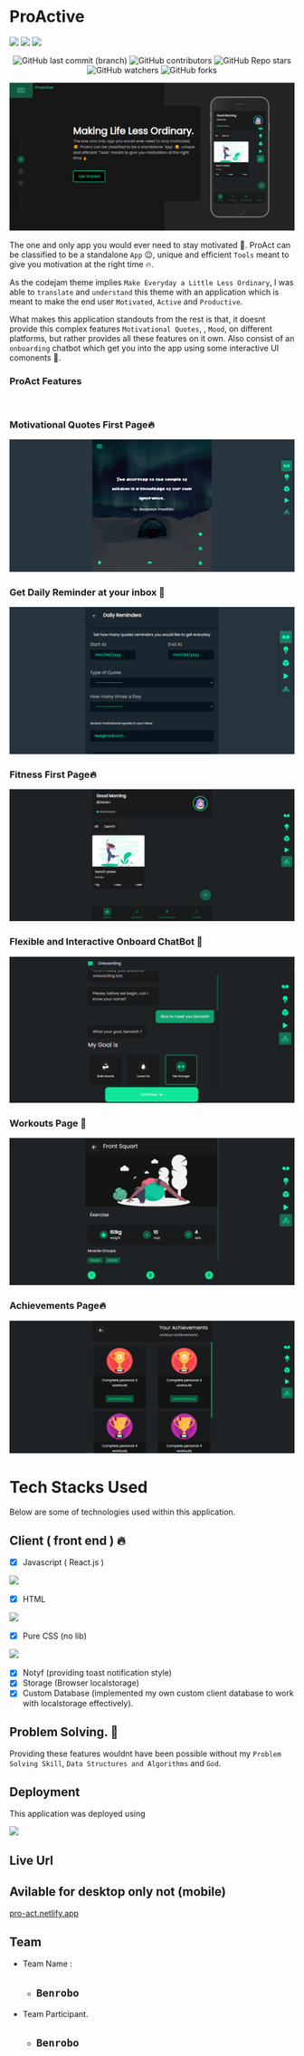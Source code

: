 # ProActive

<img src="https://img.shields.io/bundlephobia/min/react">
<img src="https://img.shields.io/amo/stars/dustman">
<img src="https://img.shields.io/steam/views/100">

<center>

![GitHub last commit (branch)](https://img.shields.io/github/last-commit/benrobo/proact/master?style=for-the-badge)
![GitHub contributors](https://img.shields.io/github/contributors/benrobo/proact?style=for-the-badge)
![GitHub Repo stars](https://img.shields.io/github/stars/benrobo/proact?style=for-the-badge)
![GitHub watchers](https://img.shields.io/github/watchers/benrobo/proact?style=for-the-badge)
![GitHub forks](https://img.shields.io/github/forks/benrobo/proact?style=for-the-badge)

</center>

<img src="https://raw.githubusercontent.com/Benrobo/proact/master/readmeimg/home.PNG">

The one and only app you would ever need to stay motivated 🥰. ProAct can be classified to be a standalone `App` 😉, unique and efficient `Tools` meant to give you motivation at the right time 🔥.

As the codejam theme implies `Make Everyday a Little Less Ordinary`, I was able to `translate` and `understand` this theme with an application which is meant to make the end user `Motivated`, `Active` and `Productive`.

What makes this application standouts from the rest is that, it doesnt provide this complex features `Motivational Quotes`, , `Mood`, on different platforms, but rather provides all these features on it own. Also consist of an `onboarding` chatbot which get you into the app using some interactive UI comonents 🥰.


### ProAct Features
<br/>

### Motivational Quotes First Page🔥
<img src="https://raw.githubusercontent.com/Benrobo/proact/master/readmeimg/quote.PNG">

### Get Daily Reminder at your inbox 🥰

<img src="https://raw.githubusercontent.com/Benrobo/proact/master/readmeimg/reminder.PNG">


### Fitness First Page🔥
<img src="https://raw.githubusercontent.com/Benrobo/proact/master/readmeimg/fit1.PNG">

### Flexible and Interactive Onboard ChatBot 🥰
<img src="https://raw.githubusercontent.com/Benrobo/proact/master/readmeimg/proact.PNG">

### Workouts Page 🥰
<img src="https://raw.githubusercontent.com/Benrobo/proact/master/readmeimg/workouts.PNG">

### Achievements Page🔥
<img src="https://raw.githubusercontent.com/Benrobo/proact/master/readmeimg/fit3.PNG">


# Tech Stacks Used

Below are some of technologies used within this application.

## Client ( front end ) 🔥
- [x] Javascript ( React.js ) 
  
<img src="https://img.shields.io/badge/React-20232A?style=for-the-badge&logo=react&logoColor=61DAFB">

- [x] HTML

<img src="https://img.shields.io/badge/HTML5-E34F26?style=for-the-badge&logo=html5&logoColor=white" />

- [x] Pure CSS (no lib)

<img src="https://img.shields.io/badge/CSS3-1572B6?style=for-the-badge&logo=css3&logoColor=white" />

- [x] Notyf (providing toast notification style)
- [x] Storage (Browser localstorage) 
- [x] Custom Database (implemented my own custom client database to work with localstorage effectively). 

## Problem Solving. 🥰
Providing these features wouldnt have been possible without my `Problem Solving Skill`, `Data Structures and Algorithms` and `God`.

## Deployment 
This application was deployed using 

<img src="https://img.shields.io/badge/Netlify-00C7B7?style=for-the-badge&logo=netlify&logoColor=white" />


## Live Url
## Avilable for desktop only not (mobile)
[pro-act.netlify.app](https://pro-act.netlify.app/)

## Team
- Team Name : 
  - ## `Benrobo`
- Team Participant.
  - ## `Benrobo`
